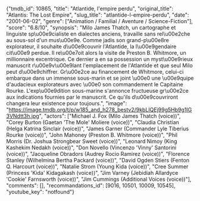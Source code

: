{"tmdb_id": 10865, "title": "Atlantide, l'empire perdu", "original_title": "Atlantis: The Lost Empire", "slug_title": "atlantide-l-empire-perdu", "date": "2001-06-02", "genre": ["Animation / Familial / Aventure / Science-Fiction"], "score": "6.8/10", "synopsis": "Milo James Thatch, un cartographe et linguiste sp\u00e9cialiste en dialectes anciens, travaille sans rel\u00e2che au sous-sol d'un mus\u00e9e. Comme jadis son grand-p\u00e8re explorateur, il souhaite d\u00e9couvrir l'Atlantide, la l\u00e9gendaire cit\u00e9 perdue.  Il re\u00e7oit alors la visite de Preston B. Whitmore, un millionnaire excentrique. Ce dernier a en sa possession un myst\u00e9rieux manuscrit r\u00e9v\u00e9lant l'emplacement de l'Atlantide et que seul Milo peut d\u00e9chiffrer. Gr\u00e2ce au financement de Whitmore, celui-ci embarque dans un immense sous-marin et se joint \u00e0 une \u00e9quipe d'audacieux explorateurs avec \u00e0 son commandement le Capitaine Rourke. L'exp\u00e9dition sous-marine s'annonce fructueuse gr\u00e2ce aux indications fournies par le manuscrit. Ce qu'ils d\u00e9couvriront changera leur existence pour toujours.", "image": "https://image.tmdb.org/t/p/w185_and_h278_bestv2/9kbLIQEj99g5Hb9g1IG3VNdtt3h.jpg", "actors": ["Michael J. Fox (Milo James Thatch (voice))", "Corey Burton (Gaetan 'The Mole' Moliere (voice))", "Claudia Christian (Helga Katrina Sinclair (voice))", "James Garner (Commander Lyle Tiberius Rourke (voice))", "John Mahoney (Preston B. Whitmore (voice))", "Phil Morris (Dr. Joshua Strongbear Sweet (voice))", "Leonard Nimoy (King Kashekim Nedakh (voice))", "Don Novello (Vincenzo 'Vinny' Santorini (voice))", "Jacqueline Obradors (Audrey Rocio Ramirez (voice))", "Florence Stanley (Wilhelmina Bertha Packard (voice))", "David Ogden Stiers (Fenton Q. Harcourt (voice))", "Natalie Strom (Young Kida (voice))", "Cree Summer (Princess 'Kida' Kidagakash (voice))", "Jim Varney (Jebidiah Allardyce 'Cookie' Farnsworth (voice))", "Jim Cummings (Additional Voices (voice))"], "comments": [], "recommandations_id": [9016, 10501, 10009, 10545], "youtube_key": "notfound"}